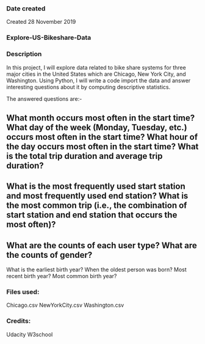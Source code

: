 ### Date created
Created 28 November 2019

### Explore-US-Bikeshare-Data

### Description
In this project, I will explore data related to bike share systems for three major cities in the United States which are Chicago, New York City, and Washington. Using Python, I will write a code import the data and answer interesting questions about it by computing descriptive statistics.

The answered questions are:-

What month occurs most often in the start time?
What day of the week (Monday, Tuesday, etc.) occurs most often in the start time?
What hour of the day occurs most often in the start time?
What is the total trip duration and average trip duration?
---------
What is the most frequently used start station and most frequently used end station?
What is the most common trip (i.e., the combination of start station and end station that occurs the most often)?
---------
What are the counts of each user type?
What are the counts of gender?
---------
What is the earliest birth year?
When the oldest person was born?
Most recent birth year?
Most common birth year?

### Files used:
Chicago.csv
NewYorkCity.csv
Washington.csv

### Credits:
Udacity
W3school

